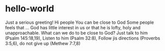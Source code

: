 # hello-world
Just a serious greeting!
Hi people
You can be close to God
Some people feels that ... God has little interest in us or that he is lofty, holy and unapproachable. 
What can we do to be close to God? Just talk to him (Psalm 145:18,19), Listen to him (Psalm 32:8), Follow jis directions (Proverbs 3:5,6), do not give up (Methew 7:7,8)
